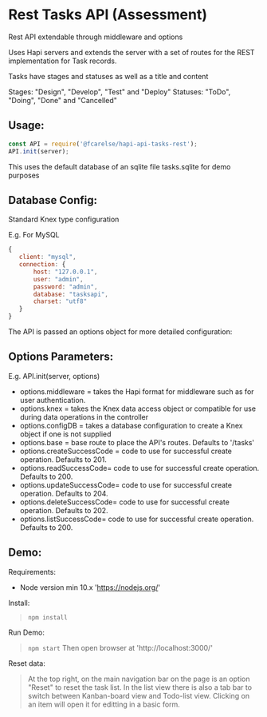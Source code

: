 # Rest Tasks API (Assessment)

Rest API extendable through middleware and options

Uses Hapi servers and extends the server with a set of routes for the REST implementation for Task records.

Tasks have stages and statuses as well as a title and content

Stages: "Design", "Develop", "Test" and "Deploy"
Statuses: "ToDo", "Doing", "Done" and "Cancelled"

## **Usage:**
 ```javascript
const API = require('@fcarelse/hapi-api-tasks-rest');
API.init(server);
```

This uses the default database of an sqlite file tasks.sqlite for demo purposes

## **Database Config:**

 Standard Knex type configuration

 E.g. For MySQL
 ```javascript
{
	client: "mysql",
	connection: {
		host: "127.0.0.1",
		user: "admin",
		password: "admin",
		database: "tasksapi",
		charset: "utf8"
	}
}
```

The API is passed an options object for more detailed configuration:

## **Options Parameters:**
E.g. API.init(server, options)
 - options.middleware = takes the Hapi format for middleware such as for user authentication.
 - options.knex = takes the Knex data access object or compatible for use during data operations in the controller
 - options.configDB = takes a database configuration to create a Knex object if one is not supplied
 - options.base = base route to place the API's routes. Defaults to '/tasks'
 - options.createSuccessCode = code to use for successful create operation. Defaults to 201.
 - options.readSuccessCode= code to use for successful create operation. Defaults to 200.
 - options.updateSuccessCode= code to use for successful create operation. Defaults to 204.
 - options.deleteSuccessCode= code to use for successful create operation. Defaults to 202.
 - options.listSuccessCode= code to use for successful create operation. Defaults to 200.

## **Demo:**

Requirements:
 - Node version min 10.x 'https://nodejs.org/'

Install:
> `npm install`

Run Demo:
> `npm start`
Then open browser at 'http://localhost:3000/'

Reset data:
> At the top right, on the main navigation bar on the page is an option "Reset" to reset the task list.
> In the list view there is also a tab bar to switch between Kanban-board view and Todo-list view.
> Clicking on an item will open it for editting in a basic form.
